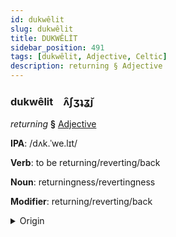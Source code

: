 ```yaml
---
id: dukwêlit
slug: dukwêlit
title: DUKWÊLİT
sidebar_position: 491
tags: [dukwêlit, Adjective, Celtic]
description: returning § Adjective
---
```


### dukwêlit&emsp;<span kind="abugida">ʌ̑ʃʒʇʓ̆ȷ</span>

*returning* **§** [Adjective](../../tags/Adjective)

**IPA**: /dʌk.ˈwe.lɪt/

**Verb**: to be returning/reverting/back

**Noun**: returningness/revertingness

**Modifier**: returning/reverting/back

<details>
    <summary>Origin</summary>
    Welsh dychwelyd /dəχˈweːlɪd/<br/>
    <em>Celtic Language Family</em>
</details>